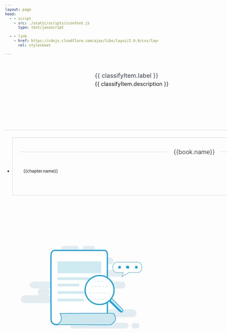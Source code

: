 ```yaml
---
layout: page
head:
  - - script
    - src: ./static/scripts/iconfont.js
      type: text/javascript

  - - link
    - href: https://cdnjs.cloudflare.com/ajax/libs/layui/2.9.9/css/layui.min.css
      rel: stylesheet

---
```

<script setup>
import { ref } from 'vue'
const classifyItem = ref(dataSource);
const books = ref(bookSource)
</script>
<div class="category-container">
    <div class="category-header">
        <div class="icon">
            <svg class="icon" aria-hidden="true">
                <use :xlink:href='"#" + classifyItem.className'></use>
            </svg>
        </div>
        <div class="info">
            <div class="title" :title="classifyItem.label">{{ classifyItem.label }}</div>
            <div class="desc" :title="classifyItem.description">{{ classifyItem.description }}</div>
        </div>
    </div>
    <ul class="layui-row layui-col-space30"  v-if="books.length !== 0">
        <li class="layui-col-md4" v-for="book in books" :key="book.name">
            <div>
                <fieldset class="layui-elem-field layui-field-title">
                <legend>{{book.name}}</legend>
                <p v-for="chapter in book.chapter.slice(0,5)" :key="chapter.name">
                    <a>{{chapter.name}}</a>
                </p>
                </fieldset>
            </div>
        </li>
    </ul>
    <div v-else>
        <div class="no-data-container">
            <svg t="1699784258981" class="icon" viewBox="0 0 1024 1024" version="1.1" xmlns="http://www.w3.org/2000/svg"
                p-id="4142" width="400" height="400">
                <path
                    d="M491.12588 196.681c0 13.868-11.26 25.095-25.107 25.095H365.56188a25.11 25.11 0 0 1-17.762-7.344 25.135 25.135 0 0 1-7.361-17.751c0-13.864 11.249-25.113 25.124-25.113h100.457c13.846-0.001 25.106 11.249 25.106 25.113z m136.727 0c0 13.868-7.915 25.095-17.682 25.095h-70.667c-9.778 0-17.682-11.237-17.682-25.095 0-13.864 7.903-25.113 17.682-25.113h70.667c9.767-0.001 17.682 11.249 17.682 25.113zM781.32088 298.526a29.297 29.297 0 0 1-29.313 29.303H461.81388c-16.178 0-29.295-13.117-29.295-29.302 0-16.177 13.118-29.295 29.295-29.295h290.195a29.303 29.303 0 0 1 20.727 8.575 29.306 29.306 0 0 1 8.585 20.719z m78.135 104.634c0 15.416-12.494 27.916-27.915 27.916H393.45588c-15.416 0-27.91-12.494-27.91-27.91 0-15.41 12.495-27.909 27.91-27.909H831.53088c15.415 0 27.915 12.489 27.925 27.903z m25.113 99.073a29.313 29.313 0 0 1-8.58 20.725 29.287 29.287 0 0 1-20.721 8.586h-80.938c-16.189 0-29.307-13.123-29.307-29.306 0-16.185 13.117-29.308 29.307-29.308h80.938c7.77 0 15.223 3.088 20.721 8.58a29.328 29.328 0 0 1 8.58 20.723z m-161.85 0c0 16.192-19.491 29.311-43.589 29.311H118.90088c-24.055 0-43.558-13.106-43.558-29.311 0-16.186 19.502-29.303 43.558-29.303h560.229c24.098 0.001 43.589 13.118 43.589 29.303z m0 0"
                    fill="#E3EDF1" p-id="4143"></path>
                <path
                    d="M245.56088 562.214a30.712 30.712 0 0 1-8.994 21.719 30.661 30.661 0 0 1-21.714 8.988h-41.856c-16.955 0-30.697-13.74-30.697-30.697 0-16.951 13.742-30.691 30.697-30.691h41.856a30.695 30.695 0 0 1 30.708 30.681z m0 0"
                    fill="#E3EDF1" p-id="4144"></path>
                <path
                    d="M546.92488 622.212a33.522 33.522 0 0 1-9.805 23.689 33.495 33.495 0 0 1-23.685 9.811H33.48888A33.492 33.492 0 0 1 4.48988 638.97a33.46 33.46 0 0 1 0-33.488 33.483 33.483 0 0 1 28.999-16.748h479.946a33.482 33.482 0 0 1 23.679 9.805 33.457 33.457 0 0 1 9.811 23.673z m429.73 118.303c-0.006 18.326-14.857 33.18-33.184 33.186H543.83688c-17.993-0.469-32.329-15.191-32.329-33.186 0-17.996 14.336-32.715 32.329-33.186H943.46088c18.326 0.01 33.183 14.861 33.194 33.186z m0 0"
                    fill="#E3EDF1" p-id="4145"></path>
                <path
                    d="M641.80188 797.718a24.01 24.01 0 0 1-24.028 24.015H584.88088c-13.263 0-24.018-10.748-24.018-24.016 0-13.264 10.755-24.018 24.018-24.018h32.893c13.262 0.005 24.017 10.755 24.028 24.019z m0 0"
                    fill="#E3EDF1" p-id="4146"></path>
                <path
                    d="M909.70288 845.665a23.93 23.93 0 0 1-7.018 16.932 23.967 23.967 0 0 1-16.935 6.996H439.68688c-13.214 0-23.926-10.713-23.926-23.928s10.712-23.932 23.926-23.932H885.75088c13.229 0 23.952 10.711 23.952 23.932z m92.054 0c0 13.209-10.707 23.922-23.921 23.928H958.73088c-13.22 0-23.932-10.713-23.932-23.928s10.712-23.932 23.932-23.932h19.104c13.199 0 23.922 10.711 23.922 23.932z m0 0"
                    fill="#E3EDF1" p-id="4147"></path>
                <path
                    d="M708.23688 210.098H289.12288s-32.227-4.026-34.262 38.291c-2.02 42.305 0 486.035 0 543.744-0.677 47.117 57.732 57.383 78.587 30.553 28.216-34.246 10.078-74.561 4.043-76.584-6.062-2.031 392.934 0 392.934 0V264.5c-0.001 0 5.562-54.515-22.188-54.402z m0 0"
                    fill="#FFFFFF" p-id="4148"></path>
                <path
                    d="M300.61188 842.454c-14.448 0-28.14-5.471-37.553-15.045-8.966-9.096-13.605-21.328-13.402-35.357 0-12.902-0.102-45.41-0.236-88.504-0.461-147.648-1.332-422.482 0.236-455.407 1.53-31.97 20.248-43.353 37.249-43.353 1.803 0 2.871 0.146 2.871 0.146l418.46-0.033c6.804 0 12.468 2.507 16.951 7.464 14.031 15.528 10.563 51.164 10.417 52.673l0.032 486.307-5.235-0.02c-0.011 0-177.319-0.902-293.733-0.902-52.776 0-77.653 0.193-89.111 0.396 2.002 4.119 3.275 8.275 3.667 9.66 3.12 10.898 8.017 39.084-13.756 65.514-8.097 10.426-21.565 16.461-36.857 16.461z m-13.706-627.255c-7.588 0-25.393 3.27-26.843 33.436-1.557 32.655-0.697 307.319-0.236 454.874 0.135 43.107 0.236 75.641 0.236 88.623-0.16 11.26 3.431 20.898 10.401 27.959 7.49 7.592 18.471 11.945 30.148 11.945 12.05 0 22.52-4.568 28.711-12.553 13.832-16.779 15.169-34.219 13.875-45.908-1.407-12.756-6.304-21.51-8.005-22.836-1.836-0.52-3.334-2.975-2.916-5.508 0.328-2.047 0.526-3.287 6.846-4.039v-0.016l0.021 0.016c9.853-1.176 34.525-1.176 97.503-1.176 104.612 0 258.397 0.725 288.541 0.871V264.5c0.945-9.535 1.316-35.131-7.748-45.167a11.582 11.582 0 0 0-9.144-4.032H289.12288c-0.73-0.043-1.316-0.102-2.217-0.102z m0 0"
                    fill="#21a2db" p-id="4149"></path>
                <path
                    d="M309.11288 301.808h368.68v101.289h-368.68V301.808z m0 136.023h348.963v21.826H309.11288v-21.826z m0 53.941h184.332v21.82H309.11288v-21.82z m0 63.01H612.50088v21.826H309.11288v-21.826z m0 62.645h223.292v21.822H309.11288v-21.822z m543.465 83.677c9.053 9.043 11.608 21.393 5.719 27.578-5.863 6.18-18.004 3.85-27.035-5.213l-86.877-86.922c-9.031-9.043-11.598-21.398-5.687-27.576 5.858-6.186 17.998-3.852 27.014 5.213l86.866 86.92z m0 0"
                    fill="#D0EAF1" p-id="4150"></path>
                <path
                    d="M849.45888 734.749c-6.658 0-14.154-3.523-20.044-9.434l-86.867-86.922c-10.201-10.201-12.709-23.918-5.729-31.217 6.642-7.021 20.988-4.58 30.739 5.184l86.856 86.918c10.201 10.182 12.747 23.895 5.761 31.201-2.641 2.793-6.346 4.27-10.716 4.27zM747.51488 608.122c-2.014 0-4.864 0.451-6.921 2.637-4.864 5.068-2.266 16.039 5.638 23.953l86.866 86.92c4.94 4.941 11.056 7.893 16.361 7.893 2.024 0 4.875-0.449 6.948-2.637 4.854-5.078 2.238-16.043-5.665-23.938l-86.861-86.93c-4.935-4.945-11.05-7.898-16.366-7.898z m0 0"
                    fill="#21a2db" p-id="4151"></path>
                <path
                    d="M736.97488 611.364c-6.652 1.988 2.48-3.869-0.811 4.291-1.203 7.02 1.67 12.877 6.975 18.258l82.49 83.922c8.495 8.674 25.473 17.467 29.64 12.254 0.43-0.553 0.913-1.037 1.326-1.568l-119.62-117.157z m0 0"
                    fill="#21a2db" p-id="4152"></path>
                <path
                    d="M751.42388 458.224c-47.632-47.643-125.172-47.643-172.836 0.023-47.691 47.641-47.702 125.219-0.032 172.883 47.675 47.633 125.226 47.633 172.868 0 47.642-47.664 47.642-125.264 0-172.906"
                    fill="#FFFFFF" p-id="4153"></path>
                <path
                    d="M664.99788 672.062a126.68 126.68 0 0 1-90.126-37.258 126.54 126.54 0 0 1-37.274-90.131c0-34.086 13.257-66.098 37.296-90.117a126.572 126.572 0 0 1 90.12-37.274 126.6 126.6 0 0 1 90.083 37.249c49.688 49.693 49.688 130.568 0 180.273a126.577 126.577 0 0 1-90.099 37.258z m0.026-244.363c-31.293 0-60.685 12.164-82.753 34.23a116.226 116.226 0 0 0-34.257 82.754c0 31.305 12.15 60.697 34.219 82.764 22.074 22.063 51.461 34.197 82.765 34.197s60.685-12.135 82.742-34.197c45.641-45.65 45.641-119.898 0-165.527a116.105 116.105 0 0 0-82.716-34.221z m0 0"
                    fill="#21a2db" p-id="4154"></path>
                <path
                    d="M732.10988 516.892h-14.965v-5.214h14.965v5.214z m-30.594 0H685.89088v-5.214h15.625v5.214z m-31.245 0h-15.63v-5.214h15.63v5.214z m-31.261 0H623.39088v-5.214h15.619v5.214z m-31.234 0h-15.631v-5.214h15.631v5.214z m85.734-42.629h-15.625v-5.215h15.625v5.215z m-31.245 0h-15.619v-5.215h15.619v5.215z m-31.25 0h-15.63v-5.215h15.63v5.215z m115.545 98.347h-14.605v-5.215h14.605v5.215z m-30.225 0H700.72088v-5.215h15.614v5.215z m-31.245 0h-15.63v-5.215h15.63v5.215z m-31.25 0h-15.63v-5.215h15.63v5.215z m-31.261 0h-15.614v-5.215h15.614v5.215z m-31.233 0h-15.631v-5.215h15.631v5.215z m108.505 52.28h-15.63v-5.213h15.63v5.213z m-31.261 0h-15.614v-5.213h15.614v5.213z m-31.234 0h-15.631v-5.213h15.631v5.213z m0 0M331.66988 742.519s38.337 72.16-33.065 94.742c0 0-3.828-0.412 0 0 79.994-0.717 460.272 1.988 460.272 1.988s30.224-18.832 38.547-39.303c8.285-20.447-6.046-49.33-18.144-57.732-26.417-2.578-447.61 0.305-447.61 0.305z m0 0"
                    fill="#CEE7EE" p-id="4155"></path>
                <path
                    d="M759.61188 841.849h-0.757c-2.959-0.023-297.074-2.105-420.388-2.105-16.484 0-30.01 0.031-39.443 0.113l-0.145 0.053-4.236-0.461-0.328-2.518 0.134-2.471h2.47l0.279 0.037v-0.016l1.16 0.127c18.916-6.092 31.438-16.365 37.236-30.52 11.104-27.113-6.046-60.029-6.212-60.357l-2.019-3.791 4.291-0.035c2.019-0.014 202.814-1.369 334.316-1.369 67.987 0 106.207 0.359 113.574 1.078l0.671 0.07 0.563 0.379c13.424 9.322 27.669 39.66 19.067 60.854-8.549 21.012-38.312 39.74-39.584 40.539l-0.649 0.393z m-421.145-7.309c120.216 0 402.722 1.982 419.658 2.105 4.312-2.803 29.623-19.818 36.888-37.678 7.78-19.232-5.955-46.205-16.667-54.221-8.692-0.666-46.482-0.986-112.376-0.986-121.043 0-300.816 1.158-330.171 1.334 4.403 9.854 14.449 36.916 4.628 60.955-4.999 12.242-14.401 21.799-28.039 28.533 7.421-0.032 16.216-0.042 26.079-0.042z m0 0"
                    fill="#21a2db" p-id="4156"></path>
                <path
                    d="M1021.33888 359.582c0 20.925-17.252 37.894-38.477 37.894H814.41788c-21.241 0-38.478-16.969-38.478-37.894v-12.837c0-20.919 17.236-37.903 38.478-37.903h168.444c21.225 0 38.477 16.973 38.477 37.903v12.837z m0 0"
                    fill="#FFFFFF" p-id="4157"></path>
                <path
                    d="M982.86188 399.435H814.41788c-22.288 0-40.438-17.869-40.438-39.853v-12.837c0-21.978 18.139-39.847 40.438-39.847h168.444c22.282 0 40.437 17.87 40.437 39.847v12.837c-0.011 21.973-18.154 39.853-40.437 39.853z m-168.444-88.633c-20.136 0-36.522 16.125-36.522 35.943v12.837c0 19.819 16.387 35.944 36.522 35.944h168.444c20.135 0 36.517-16.125 36.517-35.944v-12.837c0-19.818-16.382-35.943-36.517-35.943H814.41788z m0 0"
                    fill="#5BB6D2" p-id="4158"></path>
                <path
                    d="M848.57788 437.154l14.739-41.628h54.456l-69.195 41.628z m17.499-37.719l-10.181 28.768 47.793-28.768h-37.612z m0 0"
                    fill="#5BB6D2" p-id="4159"></path>
                <path
                    d="M864.41188 407.284l5.687-16.699 15.706-3.232 15.979 3.491 5.316 2.667 3.624 0.415L883.06088 410.5l-18.649-3.216z m0 0"
                    fill="#FFFFFF" p-id="4160"></path>
                <path
                    d="M904.38788 340.441a11.74 11.74 0 1 0-5.986 21.848 11.745 11.745 0 0 0 17.719-10.465c-0.194-6.341-5.391-11.383-11.733-11.383zM833.59188 340.441c-6.347-0.005-11.544 5.031-11.742 11.372a11.735 11.735 0 0 0 5.756 10.476 11.739 11.739 0 0 0 11.952 0.005 11.736 11.736 0 0 0 5.767-10.47c-0.194-6.341-5.386-11.383-11.733-11.383zM975.18388 340.441c-6.347-0.005-11.55 5.031-11.748 11.372a11.747 11.747 0 1 0 23.481 0.011c-0.194-6.341-5.393-11.383-11.733-11.383z"
                    fill="#21a2db" p-id="4161"></path>
            </svg>
        </div>
    </div>
</div>

<style scoped lang="less">
.category-container {
    .category-header {
        padding:24px;
        display: flex;
        margin:24px auto;
        width: 1200px;
        border-bottom: 1px solid #D9D9D9FF;

        .icon {
            width: 260px;
            height: 170px;
            fill: currentColor;
            overflow: hidden;
        }

        .info {
            flex: 1;
            margin-left:12px;

            .title {
                font-size: 20px;
                color: #373e4a;
                line-height: 30px;
                background: var(--vp-home-hero-name-background);
                -webkit-background-clip: text;
                background-clip: text;
                -webkit-text-fill-color: var(--vp-home-hero-name-color);
            }

            .desc {
                font-size: 18px;
                line-height: 25px;
            }
        }
    }

    .layui-row {
        margin:24px auto;
        width: 1200px;

        li > div{
            padding: 25px;
            line-height: 24px;
            border: 1px solid #d2d2d2;


            p {
                cursor: pointer;
            }
        }

        .layui-field-title {
            border-color: #d2d2d2;
            margin: 10px 0 20px;
            border-width: 0;
            border-top-width: 1px;

            legend {
                margin: 0 20px 20px 0;
                padding: 0 20px;
                text-align: center;
                font-size: 20px;
                font-weight: 300;
            }
        }
    }

    .no-data-container {
        width: 400px;
        margin: 100px auto;
    }
}
</style>